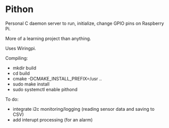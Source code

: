 # Pithon

Personal C daemon server to run, initialize, change GPIO pins on Raspberry Pi.

More of a learning project than anything.

Uses Wiringpi.

Compiling:

- mkdir build
- cd build
- cmake -DCMAKE_INSTALL_PREFIX=/usr ..
- sudo make install
- sudo systemctl enable pithond

To do:

- integrate i2c monitoring/logging (reading sensor data and saving to CSV)
- add interupt processing (for an alarm)
